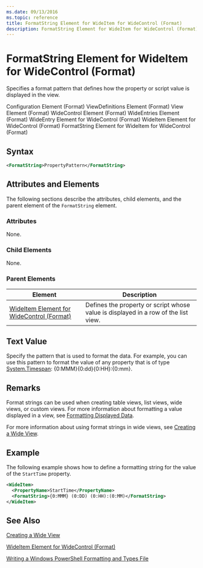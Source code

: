 ```yaml
---
ms.date: 09/13/2016
ms.topic: reference
title: FormatString Element for WideItem for WideControl (Format)
description: FormatString Element for WideItem for WideControl (Format)
---
```

# FormatString Element for WideItem for WideControl (Format)

Specifies a format pattern that defines how the property or script value is displayed in the view.

Configuration Element (Format)
ViewDefinitions Element (Format)
View Element (Format)
WideControl Element (Format)
WideEntries Element (Format)
WideEntry Element for WideControl (Format)
WideItem Element for WideControl (Format)
FormatString Element for WideItem for WideControl (Format)

## Syntax

```xml
<FormatString>PropertyPattern</FormatString>
```

## Attributes and Elements

The following sections describe the attributes, child elements, and the parent element of the `FormatString` element.

### Attributes

None.

### Child Elements

None.

### Parent Elements

|Element|Description|
|-------------|-----------------|
|[WideItem Element for WideControl (Format)](./wideitem-element-for-widecontrol-format.md)|Defines the property or script whose value is displayed in a row of the list view.|

## Text Value

Specify the pattern that is used to format the data. For example, you can use this pattern to format the value of any property that is of type [System.Timespan](/dotnet/api/System.TimeSpan): {0:MMM}{0:dd}{0:HH}:{0:mm}.

## Remarks

Format strings can be used when creating table views, list views, wide views, or custom views. For more information about formatting a value displayed in a view, see [Formatting Displayed Data](./formatting-displayed-data.md).

For more information about using format strings in wide views, see [Creating a Wide View](./creating-a-wide-view.md).

## Example

The following example shows how to define a formatting string for the value of the `StartTime` property.

```xml
<WideItem>
  <PropertyName>StartTime</PropertyName>
  <FormatString>{0:MMM} (0:DD) (0:HH):(0:MM)</FormatString>
</WideItem>
```

## See Also

[Creating a Wide View](./creating-a-wide-view.md)

[WideItem Element for WideControl (Format)](./wideitem-element-for-widecontrol-format.md)

[Writing a Windows PowerShell Formatting and Types File](./writing-a-powershell-formatting-file.md)
